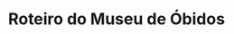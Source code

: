 ---
ref: sol-115-0000
title: Roteiro do Museu de Óbidos
author_name: [unknown author]
publisher: [Fundação Calouste Gulbenkian]
year: y1970
origin: Portugal
formats: [booklet]
disciplines: [graphic-design, typography, photography]
tags: [museum]
layout: artifact
status: complete
published: true
image_count: 6
date_added: 2023-06-18
---